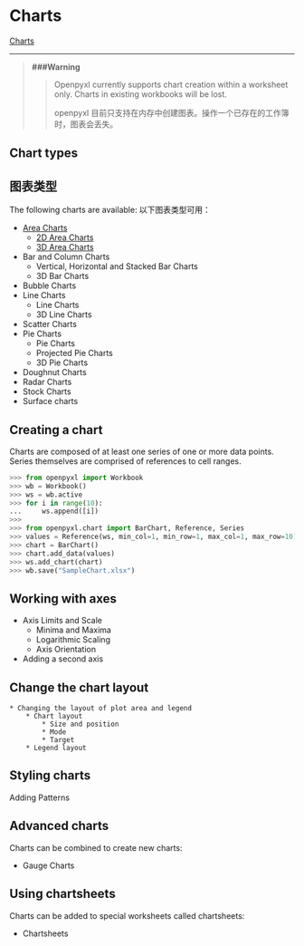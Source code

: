 # Charts
[Charts](https://openpyxl.readthedocs.io/en/default/charts/introduction.html)

----


>**###Warning**
>>
>>Openpyxl currently supports chart creation within a worksheet only. Charts in existing workbooks will be lost.
>>
>>openpyxl 目前只支持在内存中创建图表。操作一个已存在的工作簿时，图表会丢失。
>>

## Chart types
## 图表类型

The following charts are available:
以下图表类型可用：

* [ Area Charts  ](./area.md)
    * [ 2D Area Charts ]( ./area.md#2D图表 )
    * [ 3D Area Charts ]( ./area.md#3D图表 )
* Bar and Column Charts
    * Vertical, Horizontal and Stacked Bar Charts
    * 3D Bar Charts
* Bubble Charts
* Line Charts
    * Line Charts
    * 3D Line Charts
* Scatter Charts
* Pie Charts
    * Pie Charts
    * Projected Pie Charts
    * 3D Pie Charts
* Doughnut Charts
* Radar Charts
* Stock Charts
* Surface charts


## Creating a chart
Charts are composed of at least one series of one or more data points. Series themselves are comprised of references to cell ranges.

```python
>>> from openpyxl import Workbook
>>> wb = Workbook()
>>> ws = wb.active
>>> for i in range(10):
...     ws.append([i])
>>>
>>> from openpyxl.chart import BarChart, Reference, Series
>>> values = Reference(ws, min_col=1, min_row=1, max_col=1, max_row=10)
>>> chart = BarChart()
>>> chart.add_data(values)
>>> ws.add_chart(chart)
>>> wb.save("SampleChart.xlsx")
```

## Working with axes
* Axis Limits and Scale
    * Minima and Maxima
    * Logarithmic Scaling
    * Axis Orientation
* Adding a second axis


## Change the chart layout
    * Changing the layout of plot area and legend
        * Chart layout
            * Size and position
            * Mode
            * Target
        * Legend layout


## Styling charts
Adding Patterns


## Advanced charts
Charts can be combined to create new charts:
* Gauge Charts


## Using chartsheets
Charts can be added to special worksheets called chartsheets:
* Chartsheets